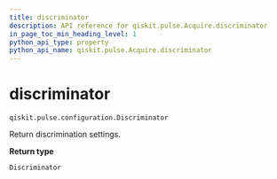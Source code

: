 ```yaml
---
title: discriminator
description: API reference for qiskit.pulse.Acquire.discriminator
in_page_toc_min_heading_level: 1
python_api_type: property
python_api_name: qiskit.pulse.Acquire.discriminator
---
```


# discriminator

<span id="qiskit.pulse.Acquire.discriminator" />

`qiskit.pulse.configuration.Discriminator`

Return discrimination settings.

**Return type**

`Discriminator`

